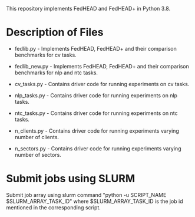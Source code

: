 This repository implements FedHEAD and FedHEAD+ in Python 3.8.

# Description of Files

- fedlib.py - Implements FedHEAD, FedHEAD+ and their comparison benchmarks for cv tasks.

- fedlib_new.py - Implements FedHEAD, FedHEAD+ and their comparison benchmarks for nlp and ntc tasks.

- cv_tasks.py - Contains driver code for running experiments on cv tasks.

- nlp_tasks.py - Contains driver code for running experiments on nlp tasks.

- ntc_tasks.py - Contains driver code for running experiments on ntc tasks.

- n_clients.py - Contains driver code for running experiments varying number of clients.

- n_sectors.py - Contains driver code for running experiments varying number of sectors.


# Submit jobs using SLURM

Submit job array using slurm command "python -u SCRIPT_NAME $SLURM_ARRAY_TASK_ID" where $SLURM_ARRAY_TASK_ID is the job id mentioned in the corresponding script.
